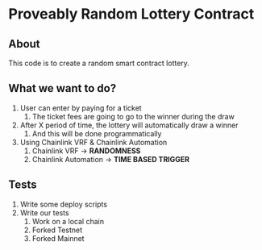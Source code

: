 # Proveably Random Lottery Contract

## About

This code is to create a random smart contract lottery.

## What we want to do?

1. User can enter by paying for a ticket
    1. The ticket fees are going to go to the winner during the draw
2. After X period of time, the lottery will automatically draw a winner
   1. And this will be done programmatically
3. Using Chainlink VRF & Chainlink Automation
   1. Chainlink VRF -> **RANDOMNESS**
   2. Chainlink Automation -> **TIME BASED TRIGGER**

## Tests

1. Write some deploy scripts
2. Write our tests
   1. Work on a local chain
   2. Forked Testnet
   3. Forked Mainnet